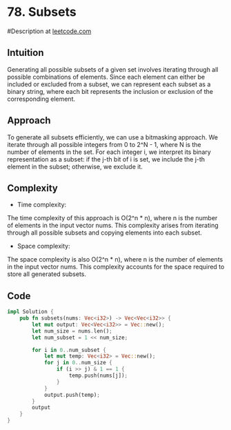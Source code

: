 # 78. Subsets
#Description at [leetcode.com](https://leetcode.com/problems/subsets/description/)

## Intuition
Generating all possible subsets of a given set involves iterating through all possible combinations of elements. Since 
each element can either be included or excluded from a subset, we can represent each subset as a binary string, where 
each bit represents the inclusion or exclusion of the corresponding element.

## Approach
To generate all subsets efficiently, we can use a bitmasking approach. We iterate through all possible integers from 0 
to 2^N - 1, where N is the number of elements in the set. For each integer i, we interpret its binary representation as 
a subset: if the j-th bit of i is set, we include the j-th element in the subset; otherwise, we exclude it.

## Complexity
- Time complexity:

The time complexity of this approach is O(2^n * n), where n is the number of elements in the input vector nums. This 
complexity arises from iterating through all possible subsets and copying elements into each subset.

- Space complexity:

The space complexity is also O(2^n * n), where n is the number of elements in the input vector nums. This complexity 
accounts for the space required to store all generated subsets.

## Code
```rs
impl Solution {
    pub fn subsets(nums: Vec<i32>) -> Vec<Vec<i32>> {
        let mut output: Vec<Vec<i32>> = Vec::new();
        let num_size = nums.len();
        let num_subset = 1 << num_size;

        for i in 0..num_subset {
            let mut temp: Vec<i32> = Vec::new();
            for j in 0..num_size {
                if (i >> j) & 1 == 1 {
                    temp.push(nums[j]);
                }
            }
            output.push(temp);
        }
        output
    }
}
```